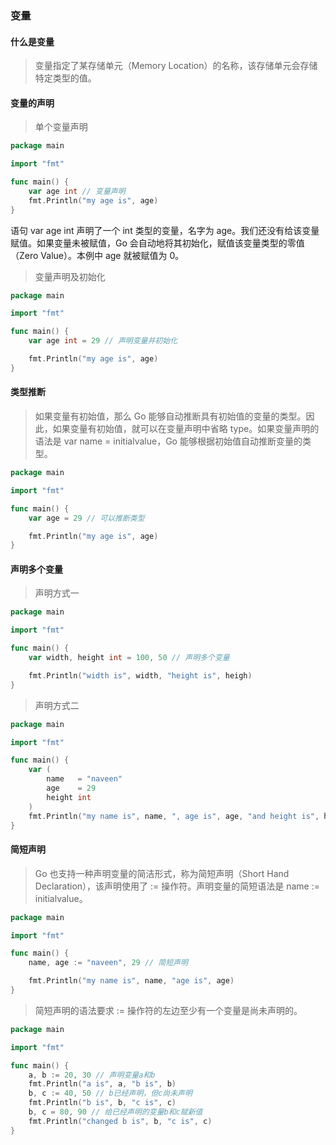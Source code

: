 ### 变量

#### 什么是变量

> 变量指定了某存储单元（Memory Location）的名称，该存储单元会存储特定类型的值。

#### 变量的声明

> 单个变量声明

```go
package main

import "fmt"

func main() {
    var age int // 变量声明
    fmt.Println("my age is", age)
}
```

语句 var age int 声明了一个 int 类型的变量，名字为 age。我们还没有给该变量赋值。如果变量未被赋值，Go 会自动地将其初始化，赋值该变量类型的零值（Zero Value）。本例中 age 就被赋值为 0。


> 变量声明及初始化

```go
package main

import "fmt"

func main() {
    var age int = 29 // 声明变量并初始化

    fmt.Println("my age is", age)
}
```

#### 类型推断

> 如果变量有初始值，那么 Go 能够自动推断具有初始值的变量的类型。因此，如果变量有初始值，就可以在变量声明中省略 type。如果变量声明的语法是 var name = initialvalue，Go 能够根据初始值自动推断变量的类型。

```go
package main

import "fmt"

func main() {
    var age = 29 // 可以推断类型

    fmt.Println("my age is", age)
}
```

#### 声明多个变量

> 声明方式一

```go
package main

import "fmt"

func main() {
    var width, height int = 100, 50 // 声明多个变量

    fmt.Println("width is", width, "height is", heigh)
}
```

> 声明方式二

```go
package main

import "fmt"

func main() {
    var (
        name   = "naveen"
        age    = 29
        height int
    )
    fmt.Println("my name is", name, ", age is", age, "and height is", height)
}
```

#### 简短声明

> Go 也支持一种声明变量的简洁形式，称为简短声明（Short Hand Declaration），该声明使用了 := 操作符。声明变量的简短语法是 name := initialvalue。

```go
package main

import "fmt"

func main() {  
    name, age := "naveen", 29 // 简短声明

    fmt.Println("my name is", name, "age is", age)
}
```

> 简短声明的语法要求 := 操作符的左边至少有一个变量是尚未声明的。

```go
package main

import "fmt"

func main() {
    a, b := 20, 30 // 声明变量a和b
    fmt.Println("a is", a, "b is", b)
    b, c := 40, 50 // b已经声明，但c尚未声明
    fmt.Println("b is", b, "c is", c)
    b, c = 80, 90 // 给已经声明的变量b和c赋新值
    fmt.Println("changed b is", b, "c is", c)
}
```